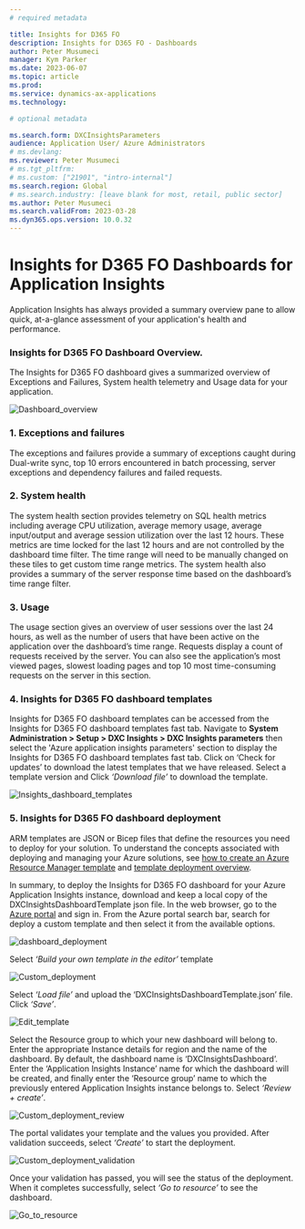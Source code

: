 ```yaml
---
# required metadata

title: Insights for D365 FO
description: Insights for D365 FO - Dashboards
author: Peter Musumeci
manager: Kym Parker
ms.date: 2023-06-07
ms.topic: article
ms.prod: 
ms.service: dynamics-ax-applications
ms.technology: 

# optional metadata

ms.search.form: DXCInsightsParameters
audience: Application User/ Azure Administrators
# ms.devlang: 
ms.reviewer: Peter Musumeci
# ms.tgt_pltfrm: 
# ms.custom: ["21901", "intro-internal"]
ms.search.region: Global
# ms.search.industry: [leave blank for most, retail, public sector]
ms.author: Peter Musumeci
ms.search.validFrom: 2023-03-28
ms.dyn365.ops.version: 10.0.32
---
```


# Insights for D365 FO Dashboards for Application Insights

Application Insights has always provided a summary overview pane to allow quick, at-a-glance assessment of your application's health and performance. 

###  Insights for D365 FO Dashboard Overview. 
The Insights for D365 FO dashboard gives a summarized overview of Exceptions and Failures, System health telemetry and Usage data for your application.

![Dashboard_overview](IMAGES/Dashboard_overview.png)

### 1. Exceptions and failures
The exceptions and failures provide a summary of exceptions caught during Dual-write sync, top 10 errors encountered in batch processing, server exceptions and dependency failures and failed requests.

### 2. System health
The system health section provides telemetry on SQL health metrics including average CPU utilization, average memory usage, average input/output and average session utilization over the last 12 hours. These metrics are time locked for the last 12 hours and are not controlled by the dashboard time filter. The time range will need to be manually changed on these tiles to get custom time range metrics. The system health also provides a summary of the server response time based on the dashboard’s time range filter.

### 3. Usage
The usage section gives an overview of user sessions over the last 24 hours, as well as the number of users that have been active on the application over the dashboard’s time range. Requests display a count of requests received by the server. You can also see the application’s most viewed pages, slowest loading pages and top 10 most time-consuming requests on the server in this section.

### 4. Insights for D365 FO dashboard templates
Insights for D365 FO dashboard templates can be accessed from the Insights for D365 FO dashboard templates fast tab.  Navigate to  **System Administration > Setup > DXC Insights > DXC Insights parameters** then select the 'Azure application insights parameters' section to display the Insights for D365 FO dashboard templates fast tab. Click on ‘Check for updates’ to download the latest templates that we have released. Select a template version and Click *‘Download file’* to download the template.

![Insights_dashboard_templates](IMAGES/Insights_dashboard_templates.png)


### 5. Insights for D365 FO dashboard deployment
ARM templates are JSON or Bicep files that define the resources you need to deploy for your solution. To understand the concepts associated with deploying and managing your Azure solutions, see [how to create an Azure Resource Manager template](https://learn.microsoft.com/en-us/azure/azure-resource-manager/templates/quickstart-create-templates-use-the-portal) and [template deployment overview](https://learn.microsoft.com/en-us/azure/azure-resource-manager/templates/overview).

In summary, to deploy the Insights for D365 FO dashboard for your Azure Application Insights instance, download and keep a local copy of the DXCInsightsDashboardTemplate json file. In the web browser, go to the [Azure portal](https://portal.azure.com/) and sign in. From the Azure portal search bar, search for deploy a custom template and then select it from the available options.

![dashboard_deployment](IMAGES/dashboard_deployment.png)

Select *‘Build your own template in the editor’* template

![Custom_deployment](IMAGES/Custom_deployment.png)

Select *‘Load file’* and upload the ‘DXCInsightsDashboardTemplate.json’ file. Click *‘Save’*.

![Edit_template](IMAGES/Edit_template.png)

Select the Resource group to which your new dashboard will belong to. Enter the appropriate Instance details for region and the name of the dashboard. By default, the dashboard name is ‘DXCInsightsDashboard’. Enter the ‘Application Insights Instance’ name for which the dashboard will be created, and finally enter the ‘Resource group’ name to which the previously entered Application Insights instance belongs to. Select *‘Review + create’*.

![Custom_deployment_review](IMAGES/Custom_deployment_review.png)

The portal validates your template and the values you provided. After validation succeeds, select *‘Create’* to start the deployment.

![Custom_deployment_validation](IMAGES/Custom_deployment_validation.png)

Once your validation has passed, you will see the status of the deployment. When it completes successfully, select *‘Go to resource’* to see the dashboard.

![Go_to_resource](IMAGES/Go_to_resource.png)
